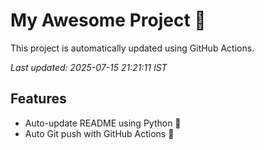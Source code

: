 # My Awesome Project 🚀

This project is automatically updated using GitHub Actions.

_Last updated: 2025-07-15 21:21:11 IST_

## Features
- Auto-update README using Python 🐍
- Auto Git push with GitHub Actions 🤖
